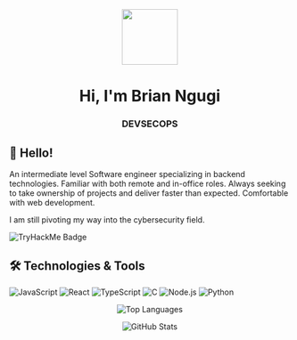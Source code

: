 <div id="header" align="center">
  <img src="https://media.giphy.com/media/M9gbBd9nbDrOTu1Mqx/giphy.gif" width="100" />
</div>

<h1 align="center">Hi, I'm Brian Ngugi</h1>
<h3 align="center">DEVSECOPS</h3>

## 👋 Hello!
An intermediate level Software engineer specializing in backend technologies. Familiar with both remote and in-office roles. Always seeking to take ownership of projects and deliver faster than expected. Comfortable with web development.

I am still pivoting my way into the cybersecurity field.


<img src="https://tryhackme-badges.s3.amazonaws.com/RootRuler.png" alt="TryHackMe Badge">

## 🛠️ Technologies & Tools
![JavaScript](https://img.shields.io/badge/Code-JavaScript-informational?style=flat&color=informational&logo=javascript)
![React](https://img.shields.io/badge/Code-React-informational?style=flat&color=informational&logo=react)
![TypeScript](https://img.shields.io/badge/Code-TypeScript-informational?style=flat&color=informational)
![C](https://img.shields.io/badge/Code-C-informational?style=flat&color=informational&logo=c)
![Node.js](https://img.shields.io/badge/Code-Node-informational?style=flat&color=informational&logo=node.js)
![Python](https://img.shields.io/badge/Code-Python-informational?style=flat&color=warning&logo=python)

<p align="center">
  <img src="https://github-readme-stats.vercel.app/api/top-langs?username=cartoon01&show_icons=true&locale=en&layout=compact&theme=github_dark" alt="Top Languages" />
</p>

<p align="center">
  <img src="https://github-readme-stats.vercel.app/api?username=cartoon01&show_icons=true&locale=en&theme=github_dark" alt="GitHub Stats" />
</p>
